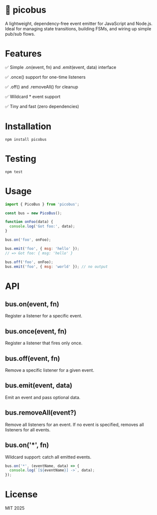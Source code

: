 # 🚎 picobus
A lightweight, dependency-free event emitter for JavaScript and Node.js. Ideal for managing state transitions, building FSMs, and wiring up simple pub/sub flows.

# Features
✅ Simple .on(event, fn) and .emit(event, data) interface

✅ .once() support for one-time listeners

✅ .off() and .removeAll() for cleanup

✅ Wildcard * event support

✅ Tiny and fast (zero dependencies)

# Installation
```
npm install picobus
```
# Testing
```
npm test
```

# Usage
```js
import { PicoBus } from 'picobus';

const bus = new PicoBus();

function onFoo(data) {
  console.log('Got foo:', data);
}

bus.on('foo', onFoo);

bus.emit('foo', { msg: 'hello' });
// => Got foo: { msg: 'hello' }

bus.off('foo', onFoo);
bus.emit('foo', { msg: 'world' }); // no output
```

# API

## bus.on(event, fn)
Register a listener for a specific event.

## bus.once(event, fn)
Register a listener that fires only once.

## bus.off(event, fn)
Remove a specific listener for a given event.

## bus.emit(event, data)
Emit an event and pass optional data.

## bus.removeAll(event?)
Remove all listeners for an event. If no event is specified, removes all listeners for all events.

## bus.on('*', fn)
Wildcard support: catch all emitted events.

```js
bus.on('*', (eventName, data) => {
  console.log(`[${eventName}] ->`, data);
});
```

# License

MIT 2025